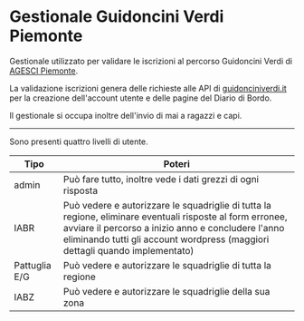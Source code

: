 # Gestionale Guidoncini Verdi Piemonte

Gestionale utilizzato per validare le iscrizioni al percorso Guidoncini Verdi di [AGESCI Piemonte](https://piemonte.agesci.it/).

La validazione iscrizioni genera delle richieste alle API di [guidonciniverdi.it](https://guidonciniverdi.it/) per la creazione dell'account utente e delle pagine del Diario di Bordo.

Il gestionale si occupa inoltre dell'invio di mai a ragazzi e capi.

---

Sono presenti quattro livelli di utente.

| Tipo          | Poteri                                                                                                                                                                                                                                          |
| ------------- | ----------------------------------------------------------------------------------------------------------------------------------------------------------------------------------------------------------------------------------------------- |
| admin         | Può fare tutto, inoltre vede i dati grezzi di ogni risposta                                                                                                                                                                                     |
| IABR          | Può vedere e autorizzare le squadriglie di tutta la regione, eliminare eventuali risposte al form erronee, avviare il percorso a inizio anno e concludere l'anno eliminando tutti gli account wordpress (maggiori dettagli quando implementato) |
| Pattuglia E/G | Può vedere e autorizzare le squadriglie di tutta la regione                                                                                                                                                                                     |
| IABZ          | Può vedere e autorizzare le squadriglie della sua zona                                                                                                                                                                                          |
